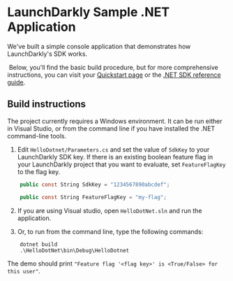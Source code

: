 # LaunchDarkly Sample .NET Application 

We've built a simple console application that demonstrates how LaunchDarkly's SDK works.

 Below, you'll find the basic build procedure, but for more comprehensive instructions, you can visit your [Quickstart page](https://app.launchdarkly.com/quickstart#/) or the [.NET SDK reference guide](https://docs.launchdarkly.com/sdk/server-side/dotnet).

## Build instructions 

The project currently requires a Windows environment. It can be run either in Visual Studio, or from the command line if you have installed the .NET command-line tools.

1. Edit `HelloDotnet/Parameters.cs` and set the value of `SdkKey` to your LaunchDarkly SDK key. If there is an existing boolean feature flag in your LaunchDarkly project that you want to evaluate, set `FeatureFlagKey` to the flag key.

```csharp
    public const String SdkKey = "1234567890abcdef";

    public const String FeatureFlagKey = "my-flag";
```

2. If you are using Visual studio, open `HelloDotNet.sln` and run the application.

3. Or, to run from the command line, type the following commands:

```
    dotnet build
    .\HelloDotNet\bin\Debug\HelloDotnet
```

The demo should print `"Feature flag '<flag key>' is <True/False> for this user"`.
